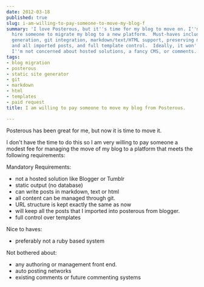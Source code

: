 ```yaml
---
date: 2012-03-18
published: true
slug: i-am-willing-to-pay-someone-to-move-my-blog-f
summary: 'I love Posterous, but it''s time for my blog to move on. I''m looking to
  hire someone to migrate my blog to a new platform.  Must-haves include: static site
  generation, git integration, markdown/text/HTML support, preserving my current URLs
  and all imported posts, and full template control.  Ideally, it won''t be Ruby-based.
  I''m not concerned about hosted solutions, a fancy CMS, or comments.'
tags:
- blog migration
- posterous
- static site generator
- git
- markdown
- html
- templates
- paid request
title: I am willing to pay someone to move my blog from Posterous.

---
```

Posterous has been great for me, but now it is time to move it.

I don't have the time to do this so I am very willing to pay someone a
modest fee for managing the move of my blog to a platform that meets the
following requirements:

Mandatory Requirements:
- not a hosted solution like Blogger or Tumblr
- static output (no database)
- can write posts in markdown, text or html
- all content can be managed through git.
- URL structure is kept exactly the same as now
- will keep all the posts that I imported into posterous from blogger.
- full control over templates

Nice to haves:
- preferably not a ruby based system

Not bothered about:
- any authoring or management front end.
- auto posting networks
- existing comments or future commenting systems

